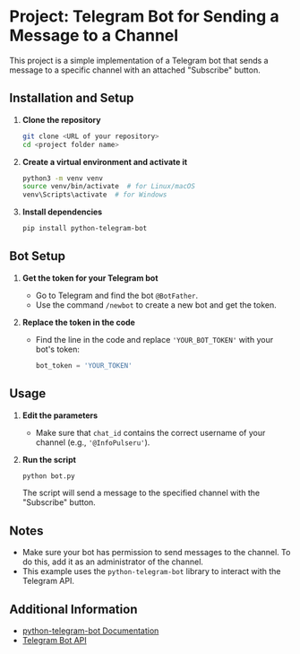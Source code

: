 # Project: Telegram Bot for Sending a Message to a Channel

This project is a simple implementation of a Telegram bot that sends a message to a specific channel with an attached "Subscribe" button.

## Installation and Setup

1. **Clone the repository**

   ```sh
   git clone <URL of your repository>
   cd <project folder name>
   ```

2. **Create a virtual environment and activate it**

   ```sh
   python3 -m venv venv
   source venv/bin/activate  # for Linux/macOS
   venv\Scripts\activate  # for Windows
   ```

3. **Install dependencies**

   ```sh
   pip install python-telegram-bot
   ```

## Bot Setup

1. **Get the token for your Telegram bot**

   - Go to Telegram and find the bot `@BotFather`.
   - Use the command `/newbot` to create a new bot and get the token.

2. **Replace the token in the code**

   - Find the line in the code and replace `'YOUR_BOT_TOKEN'` with your bot's token:
     ```python
     bot_token = 'YOUR_TOKEN'
     ```

## Usage

1. **Edit the parameters**

   - Make sure that `chat_id` contains the correct username of your channel (e.g., `'@InfoPulseru'`).

2. **Run the script**

   ```sh
   python bot.py
   ```

   The script will send a message to the specified channel with the "Subscribe" button.

## Notes

- Make sure your bot has permission to send messages to the channel. To do this, add it as an administrator of the channel.
- This example uses the `python-telegram-bot` library to interact with the Telegram API.

## Additional Information

- [python-telegram-bot Documentation](https://python-telegram-bot.readthedocs.io/)
- [Telegram Bot API](https://core.telegram.org/bots/api)

